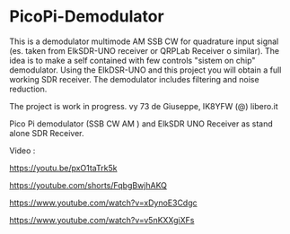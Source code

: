 # PicoPi-Demodulator
This is a demodulator multimode AM SSB CW for quadrature input signal (es. taken from ElkSDR-UNO receiver or QRPLab Receiver o similar). The idea is to make a self contained with few controls "sistem on chip" demodulator. Using the ElkDSR-UNO and this project you will obtain a full working SDR receiver. The demodulator includes filtering and noise reduction.

The project is work in progress.
vy 73 de Giuseppe, IK8YFW (@) libero.it



Pico Pi demodulator (SSB CW AM ) and ElkSDR UNO Receiver as stand alone SDR Receiver.

Video :

https://youtu.be/pxO1taTrk5k

https://youtube.com/shorts/FqbgBwjhAKQ

https://www.youtube.com/watch?v=xDynoE3Cdgc

https://www.youtube.com/watch?v=v5nKXXgiXFs




